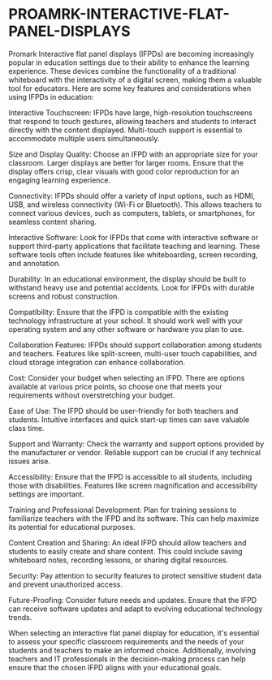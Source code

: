 # PROAMRK-INTERACTIVE-FLAT-PANEL-DISPLAYS
Promark Interactive flat panel displays (IFPDs) are becoming increasingly popular in education settings due to their ability to enhance the learning experience. These devices combine the functionality of a traditional whiteboard with the interactivity of a digital screen, making them a valuable tool for educators. 
Here are some key features and considerations when using IFPDs in education:

Interactive Touchscreen: IFPDs have large, high-resolution touchscreens that respond to touch gestures, allowing teachers and students to interact directly with the content displayed. Multi-touch support is essential to accommodate multiple users simultaneously.

Size and Display Quality: Choose an IFPD with an appropriate size for your classroom. Larger displays are better for larger rooms. Ensure that the display offers crisp, clear visuals with good color reproduction for an engaging learning experience.

Connectivity: IFPDs should offer a variety of input options, such as HDMI, USB, and wireless connectivity (Wi-Fi or Bluetooth). This allows teachers to connect various devices, such as computers, tablets, or smartphones, for seamless content sharing.

Interactive Software: Look for IFPDs that come with interactive software or support third-party applications that facilitate teaching and learning. These software tools often include features like whiteboarding, screen recording, and annotation.

Durability: In an educational environment, the display should be built to withstand heavy use and potential accidents. Look for IFPDs with durable screens and robust construction.

Compatibility: Ensure that the IFPD is compatible with the existing technology infrastructure at your school. It should work well with your operating system and any other software or hardware you plan to use.

Collaboration Features: IFPDs should support collaboration among students and teachers. Features like split-screen, multi-user touch capabilities, and cloud storage integration can enhance collaboration.

Cost: Consider your budget when selecting an IFPD. There are options available at various price points, so choose one that meets your requirements without overstretching your budget.

Ease of Use: The IFPD should be user-friendly for both teachers and students. Intuitive interfaces and quick start-up times can save valuable class time.

Support and Warranty: Check the warranty and support options provided by the manufacturer or vendor. Reliable support can be crucial if any technical issues arise.

Accessibility: Ensure that the IFPD is accessible to all students, including those with disabilities. Features like screen magnification and accessibility settings are important.

Training and Professional Development: Plan for training sessions to familiarize teachers with the IFPD and its software. This can help maximize its potential for educational purposes.

Content Creation and Sharing: An ideal IFPD should allow teachers and students to easily create and share content. This could include saving whiteboard notes, recording lessons, or sharing digital resources.

Security: Pay attention to security features to protect sensitive student data and prevent unauthorized access.

Future-Proofing: Consider future needs and updates. Ensure that the IFPD can receive software updates and adapt to evolving educational technology trends.

When selecting an interactive flat panel display for education, it's essential to assess your specific classroom requirements and the needs of your students and teachers to make an informed choice. Additionally, involving teachers and IT professionals in the decision-making process can help ensure that the chosen IFPD aligns with your educational goals.
